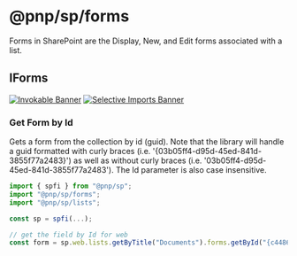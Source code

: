 # @pnp/sp/forms

Forms in SharePoint are the Display, New, and Edit forms associated with a list.

## IForms

[![Invokable Banner](https://img.shields.io/badge/Invokable-informational.svg)](../concepts/invokable.md) [![Selective Imports Banner](https://img.shields.io/badge/Selective%20Imports-informational.svg)](../concepts/selective-imports.md)  

### Get Form by Id

Gets a form from the collection by id (guid). Note that the library will handle a guid formatted with curly braces (i.e. '{03b05ff4-d95d-45ed-841d-3855f77a2483}') as well as without curly braces (i.e. '03b05ff4-d95d-45ed-841d-3855f77a2483'). The Id parameter is also case insensitive.

```TypeScript
import { spfi } from "@pnp/sp";
import "@pnp/sp/forms";
import "@pnp/sp/lists";

const sp = spfi(...);

// get the field by Id for web
const form = sp.web.lists.getByTitle("Documents").forms.getById("{c4486774-f1e2-4804-96f3-91edf3e22a19}")();
```

